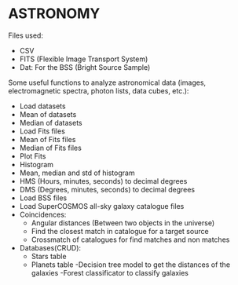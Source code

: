 # ASTRONOMY

Files used:
- CSV
- FITS (Flexible Image Transport System)
- Dat: For the BSS (Bright Source Sample)

Some useful functions to analyze astronomical data (images, electromagnetic spectra, photon lists, data cubes, etc.):

- Load datasets
- Mean of datasets
- Median of datasets
- Load Fits files
- Mean of Fits files
- Median of Fits files
- Plot Fits
- Histogram
- Mean, median and std of histogram
- HMS (Hours, minutes, seconds) to decimal degrees
- DMS (Degrees, minutes, seconds) to decimal degrees
- Load BSS files
- Load SuperCOSMOS all-sky galaxy catalogue files
- Coincidences:
    - Angular distances (Between two objects in the universe)
    - Find the closest match in catalogue for a target source  
    - Crossmatch of catalogues for find matches and non matches
- Databases(CRUD): 
    - Stars table
    - Planets table
-Decision tree model to get the distances of the galaxies
-Forest classificator to classify galaxies



